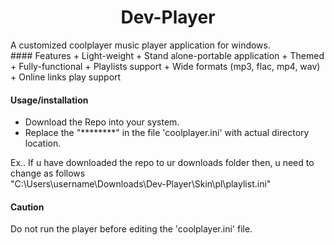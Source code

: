 <h1 align="center" color="blue"> Dev-Player </h1>
A customized coolplayer music player application for windows.
<br>
#### Features
+ Light-weight
+ Stand alone-portable application
+ Themed
+ Fully-functional
+ Playlists support
+ Wide formats (mp3, flac, mp4, wav)
+ Online links play support


#### Usage/installation
+ Download the Repo into your system.
+ Replace the "********" in the file 'coolplayer.ini' with actual directory location.

Ex..
If u have downloaded the repo to ur downloads folder then, u need to change as follows
<br>
"C:\Users\username\Downloads\Dev-Player\Skin\pl\playlist.ini"

#### Caution
Do not run the player before editing the 'coolplayer.ini' file.
